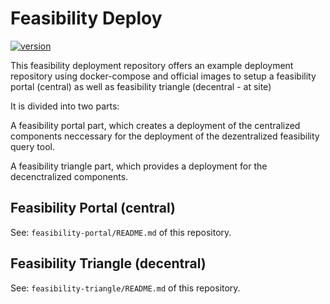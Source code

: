# Feasibility Deploy

[![version](https://img.shields.io/badge/version-2.0.0-green.svg)](https://github.com/medizininformatik-initiative/feasibility-deploy/releases)

This feasibility deployment repository offers an example deployment repository using docker-compose and official images to setup a feasibility portal (central) as well as feasibility triangle (decentral - at site)

It is divided into two parts:

A feasibility portal part, which creates a deployment of the centralized components neccessary for the deployment of the dezentralized feasibility query tool.

A feasibility triangle part, which provides a deployment for the decenctralized components.


## Feasibility Portal (central)

See: `feasibility-portal/README.md` of this repository.

## Feasibility Triangle (decentral)

See: `feasibility-triangle/README.md` of this repository.